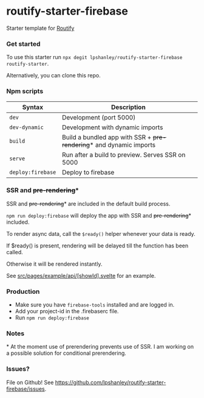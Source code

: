 # routify-starter-firebase

Starter template for [Routify](https://github.com/sveltech/routify)

### Get started

To use this starter run `npx degit lpshanley/routify-starter-firebase routify-starter`.

Alternatively, you can clone this repo.

### Npm scripts

| Syntax           | Description                                                                       |
|------------------|-----------------------------------------------------------------------------------|
| `dev`            | Development (port 5000)                                                           |
| `dev-dynamic`    | Development with dynamic imports                                                  |
| `build`          | Build a bundled app with SSR + ~~pre-rendering~~* and dynamic imports              |
| `serve`          | Run after a build to preview. Serves SSR on 5000                                  |
| `deploy:firebase`| Deploy to firebase                                                                |

### SSR and ~~pre-rendering~~*

SSR and ~~pre-rendering~~* are included in the default build process.

`npm run deploy:firebase` will deploy the app with SSR and ~~pre-rendering~~* included.

To render async data, call the `$ready()` helper whenever your data is ready.

If $ready() is present, rendering will be delayed till the function has been called.

Otherwise it will be rendered instantly.

See [src/pages/example/api/[showId].svelte](https://github.com/sveltech/routify-starter/blob/master/src/pages/example/api/%5BshowId%5D.svelte) for an example.

### Production

* Make sure you have `firebase-tools` installed and are logged in.
* Add your project-id in the .firebaserc file.
* Run `npm run deploy:firebase`

### Notes
\* At the moment use of prerendering prevents use of SSR. I am working on a possible solution for conditional prerendering.

### Issues?

File on Github! See https://github.com/lpshanley/routify-starter-firebase/issues.